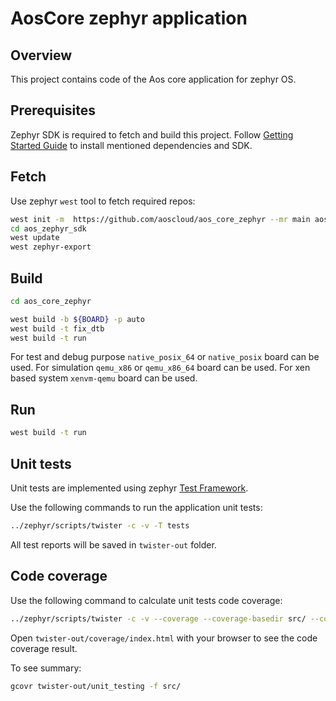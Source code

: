 # AosCore zephyr application

## Overview

This project contains code of the Aos core application for zephyr OS.

## Prerequisites

Zephyr SDK is required to fetch and build this project. Follow
[Getting Started Guide](https://docs.zephyrproject.org/latest/getting_started/index.html) to install mentioned
dependencies and SDK.

## Fetch

Use zephyr `west` tool to fetch required repos:

```sh
west init -m  https://github.com/aoscloud/aos_core_zephyr --mr main aos_zephyr_sdk
cd aos_zephyr_sdk
west update
west zephyr-export
```

## Build

```sh
cd aos_core_zephyr

west build -b ${BOARD} -p auto
west build -t fix_dtb
west build -t run
```

For test and debug purpose `native_posix_64` or `native_posix` board can be used.
For simulation `qemu_x86` or `qemu_x86_64` board can be used.
For xen based system `xenvm-qemu` board can be used.

## Run

```sh
west build -t run
```

## Unit tests

Unit tests are implemented using zephyr [Test Framework](https://docs.zephyrproject.org/latest/develop/test/ztest.html).

Use the following commands to run the application unit tests:

```sh
../zephyr/scripts/twister -c -v -T tests
```

All test reports will be saved in `twister-out` folder.

## Code coverage

Use the following command to calculate unit tests code coverage:

```sh
../zephyr/scripts/twister -c -v --coverage --coverage-basedir src/ --coverage-tool gcovr -p unit_testing -T tests
```

Open `twister-out/coverage/index.html` with your browser to see the code coverage result.

To see summary:

```sh
gcovr twister-out/unit_testing -f src/
```
